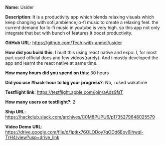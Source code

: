 **Name**: Usider

**Description**: It is a productivity app which blends relaxing visuals which keep changing with sofi,ambience,lo-fi music to create a relaxing feel.
the current demand for lo-fi music in youtube is very high. so this app not only integrate that but with bunch of features it boost productivity.

**GitHub URL**: https://github.com/Tech-with-anmol/usider

**How did you build this**: I built this using react native and expo. I, for most part used official docs and few videos(rarely). And i mostly developed the app and learnt the react native at same time.

**How many hours did you spend on this**: 30 hours

**Did you use #hack-hour to log your progress?**: No, i used wakatime

**Testflight link**: https://testflight.apple.com/join/aAdz9fsT

**How many users on testflight?**: 2

**Ship URL**: https://hackclub.slack.com/archives/C0M8PUPU6/p1735279648025579

**Video Demo URL**: https://drive.google.com/file/d/1ptkx76OLODoy7qODd6Eov6Ihwql-TrH4/view?usp=drive_link
